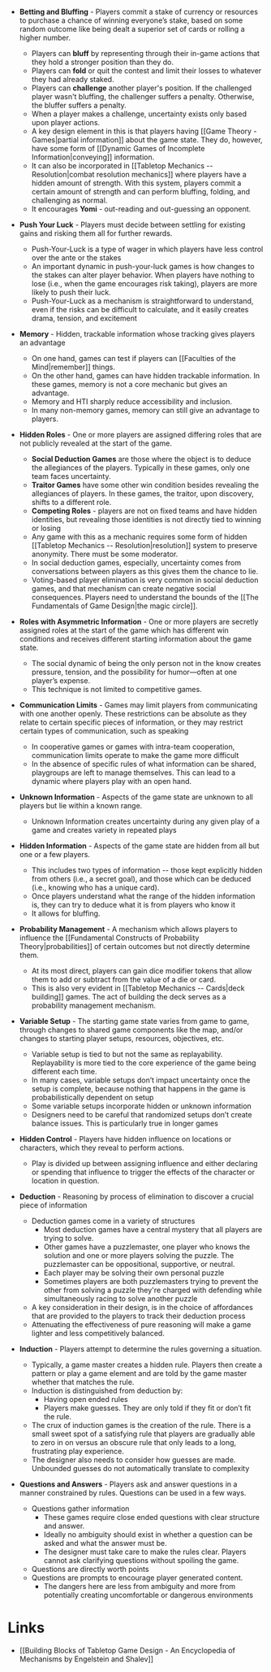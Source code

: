* **Betting and Bluffing** - Players commit a stake of currency or resources to purchase a chance of winning everyone’s stake, based on some random outcome like being dealt a superior set of cards or rolling a higher number. 
	* Players can **bluff** by representing through their in-game actions that they hold a stronger position than they do.
	* Players can **fold** or quit the contest and limit their losses to whatever they had already staked.
	* Players can **challenge** another player's position. If the challenged player wasn't bluffing, the challenger suffers a penalty. Otherwise, the bluffer suffers a penalty.
	* When a player makes a challenge, uncertainty exists only based upon player actions.
	* A key design element in this is that players having [[Game Theory - Games|partial information]] about the game state. They do, however, have some form of [[Dynamic Games of Incomplete Information|conveying]] information.
	* It can also be incorporated in [[Tabletop Mechanics -- Resolution|combat resolution mechanics]] where players have a hidden amount of strength. With this system, players commit a certain amount of strength and can perform bluffing, folding, and challenging as normal.
	* It encourages **Yomi** - out-reading and out-guessing an opponent.

* **Push Your Luck** - Players must decide between settling for existing gains and risking them all for further rewards. 
	* Push-Your-Luck is a type of wager in which players have less control over the ante or the stakes
	* An important dynamic in push-your-luck games is how changes to the stakes can alter player behavior. When players have nothing to lose (i.e., when the game encourages risk taking), players are more likely to push their luck.
	* Push-Your-Luck as a mechanism is straightforward to understand, even if the risks can be difficult to calculate, and it easily creates drama, tension, and excitement

* **Memory** - Hidden, trackable information whose tracking gives players an advantage
	* On one hand, games can test if players can [[Faculties of the Mind|remember]] things. 
	* On the other hand, games can have hidden trackable information. In these games, memory is not a core mechanic but gives an advantage.
	* Memory and HTI sharply reduce accessibility and inclusion.
	* In many non-memory games, memory can still give an advantage to players.

* **Hidden Roles** - One or more players are assigned differing roles that are not publicly revealed at the start of the game.
	* **Social Deduction Games** are those where the object is to deduce the allegiances of the players. Typically in these games, only one team faces uncertainty.
	* **Traitor Games** have some other win condition besides revealing the allegiances of players. In these games, the traitor, upon discovery, shifts to a different role. 
	* **Competing Roles** - players are not on fixed teams and have hidden identities, but revealing those identities is not directly tied to winning or losing
	* Any game with this as a mechanic requires some form of hidden [[Tabletop Mechanics -- Resolution|resolution]] system to preserve anonymity. There must be some moderator. 
	* In social deduction games, especially, uncertainty comes from conversations between players as this gives them the chance to lie.
	* Voting-based player elimination is very common in social deduction games, and that mechanism can create negative social consequences. Players need to understand the bounds of the [[The Fundamentals of Game Design|the magic circle]].

* **Roles with Asymmetric Information** - One or more players are secretly assigned roles at the start of the game which has different win conditions and receives different starting information about the game state.
	* The social dynamic of being the only person not in the know creates pressure, tension, and the possibility for humor—often at one player’s expense.
	* This technique is not limited to competitive games.

* **Communication Limits** - Games may limit players from communicating with one another openly. These restrictions can be absolute as they relate to certain specific pieces of information, or they may restrict certain types of communication, such as speaking
	* In cooperative games or games with intra-team cooperation, communication limits operate to make the game more difficult
	* In the absence of specific rules of what information can be shared, playgroups are left to manage themselves. This can lead to a dynamic where players play with an open hand.

* **Unknown Information** - Aspects of the game state are unknown to all players but lie within a known range.
	* Unknown Information creates uncertainty during any given play of a game and creates variety in repeated plays

* **Hidden Information** - Aspects of the game state are hidden from all but one or a few players.
	* This includes two types of information -- those kept explicitly hidden from others (i.e., a secret goal), and those which can be deduced (i.e., knowing who has a unique card).
	* Once players understand what the range of the hidden information is, they can try to deduce what it is from players who know it
	* It allows for bluffing.

* **Probability Management** - A mechanism which allows players to influence the [[Fundamental Constructs of Probability Theory|probabilities]] of certain outcomes but not directly determine them.
	* At its most direct, players can gain dice modifier tokens that allow them to add or subtract from the value of a die or card.
	* This is also very evident in [[Tabletop Mechanics -- Cards|deck building]] games. The act of building the deck serves as a probability management mechanism.

 * **Variable Setup** - The starting game state varies from game to game, through changes to shared game components like the map, and/or changes to starting player setups, resources, objectives, etc.
	 * Variable setup is tied to but not the same as replayability. Replayability is more tied to the core experience of the game being different each time.
	 * In many cases, variable setups don’t impact uncertainty once the setup is complete, because nothing that happens in the game is probabilistically dependent on setup
	 * Some variable setups incorporate hidden or unknown information
	 * Designers need to be careful that randomized setups don’t create balance issues. This is particularly true in longer games

* **Hidden Control** - Players have hidden influence on locations or characters, which they reveal to perform actions.
	* Play is divided up between assigning influence and either declaring or spending that influence to trigger the effects of the character or location in question.

* **Deduction** - Reasoning by process of elimination to discover a crucial piece of information
	* Deduction games come in a variety of structures
		* Most deduction games have a central mystery that all players are trying to solve.
		* Other games have a puzzlemaster, one player who knows the solution and one or more players solving the puzzle. The puzzlemaster can be oppositional, supportive, or neutral.
		* Each player may be solving their own personal puzzle
		* Sometimes players are both puzzlemasters trying to prevent the other from solving a puzzle they're charged with defending while simultaneously racing to solve another puzzle
	* A key consideration in their design, is in the choice of affordances that are provided to the players to track their deduction process
	* Attenuating the effectiveness of pure reasoning will make a game lighter and less competitively balanced.

* **Induction** - Players attempt to determine the rules governing a situation. 
	* Typically, a game master creates a hidden rule. Players then create a pattern or play a game element and are told by the game master whether that matches the rule.
	* Induction is distinguished from deduction by:
		* Having open ended rules
		* Players make guesses. They are only told if they fit or don’t fit the rule. 
	* The crux of induction games is the creation of the rule. There is a small sweet spot of a satisfying rule that players are gradually able to zero in on versus an obscure rule that only leads to a long, frustrating play experience.
	* The designer also needs to consider how guesses are made. Unbounded guesses do not automatically translate to complexity

* **Questions and Answers** - Players ask and answer questions in a manner constrained by rules. Questions can be used in a few ways.
	* Questions gather information
		* These games require close ended questions with clear structure and answer.
		* Ideally no ambiguity should exist in whether a question can be asked and what the answer must be. 
		* The designer must take care to make the rules clear. Players cannot ask clarifying questions without spoiling the game.
	* Questions are directly worth points
	* Questions are prompts to encourage player generated content.
		* The dangers here are less from ambiguity and more from potentially creating uncomfortable or dangerous environments
# Links
* [[Building Blocks of Tabletop Game Design - An Encyclopedia of Mechanisms by Engelstein and Shalev]]
